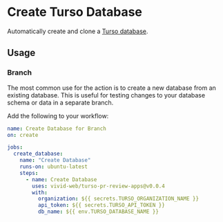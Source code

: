 # Create Turso Database

Automatically create and clone a [Turso database](https://turso.tech).

## Usage

### Branch

The most common use for the action is to create a new database from an existing database. This is useful for testing
changes to your database schema or data in a separate branch.

Add the following to your workflow:

```yaml
name: Create Database for Branch
on: create

jobs:
  create_database:
    name: "Create Database"
    runs-on: ubuntu-latest
    steps:
      - name: Create Database
        uses: vivid-web/turso-pr-review-apps@v0.0.4
        with:
          organization: ${{ secrets.TURSO_ORGANIZATION_NAME }}
          api_token: ${{ secrets.TURSO_API_TOKEN }}
          db_name: ${{ env.TURSO_DATABASE_NAME }}
```
